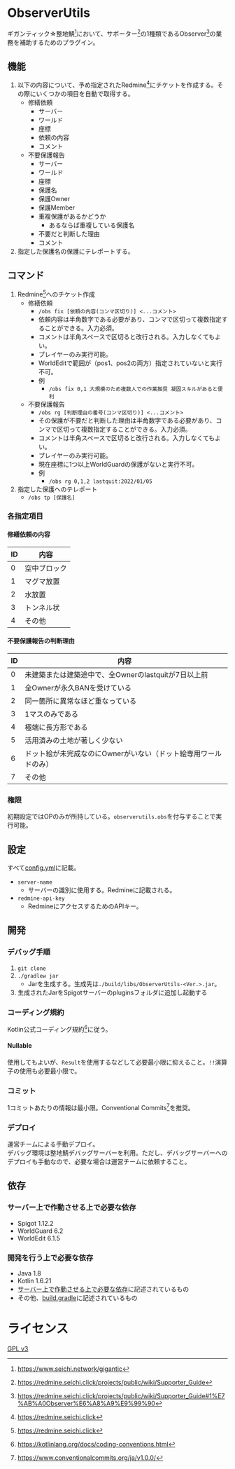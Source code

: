 # ObserverUtils

ギガンティック☆整地鯖[^1]において、サポーター[^2]の1種類であるObserver[^3]の業務を補助するためのプラグイン。

## 機能

1. 以下の内容について、予め指定されたRedmine[^4]にチケットを作成する。その際にいくつかの項目を自動で取得する。
    * 修繕依頼
        * サーバー
        * ワールド
        * 座標
        * 依頼の内容
        * コメント
    * 不要保護報告
        * サーバー
        * ワールド
        * 座標
        * 保護名
        * 保護Owner
        * 保護Member
        * 重複保護があるかどうか
            * あるならば重複している保護名
        * 不要だと判断した理由
        * コメント
2. 指定した保護名の保護にテレポートする。

## コマンド

1. Redmine[^4]へのチケット作成
    * 修繕依頼
        * `/obs fix [依頼の内容(コンマ区切り)] <...コメント>`
        * 依頼内容は半角数字である必要があり、コンマで区切って複数指定することができる。入力必須。
        * コメントは半角スペースで区切ると改行される。入力しなくてもよい。
        * プレイヤーのみ実行可能。
        * WorldEditで範囲が（pos1、pos2の両方）指定されていないと実行不可。
        * 例
            * `/obs fix 0,1 大規模のため複数人での作業推奨 凝固スキルがあると便利`
    * 不要保護報告
        * `/obs rg [判断理由の番号(コンマ区切り)] <...コメント>`
        * その保護が不要だと判断した理由は半角数字である必要があり、コンマで区切って複数指定することができる。入力必須。
        * コメントは半角スペースで区切ると改行される。入力しなくてもよい。
        * プレイヤーのみ実行可能。
        * 現在座標に1つ以上WorldGuardの保護がないと実行不可。
        * 例
            * `/obs rg 0,1,2 lastquit:2022/01/05`
2. 指定した保護へのテレポート
    * `/obs tp [保護名]`

### 各指定項目

#### 修繕依頼の内容

| ID | 内容     |
|----|--------|
| 0  | 空中ブロック |
| 1  | マグマ放置  |
| 2  | 水放置    |
| 3  | トンネル状  |
| 4  | その他    |

#### 不要保護報告の判断理由

| ID | 内容                                 |
|----|------------------------------------|
| 0  | 未建築または建築途中で、全Ownerのlastquitが7日以上前  |
| 1  | 全Ownerが永久BANを受けている                 |
| 2  | 同一箇所に異常なほど重なっている                   |
| 3  | 1マスのみである                           |
| 4  | 極端に長方形である                          |
| 5  | 活用済みの土地が著しく少ない                     |
| 6  | ドット絵が未完成なのにOwnerがいない（ドット絵専用ワールドのみ） |
| 7  | その他                                |

### 権限

初期設定ではOPのみが所持している。`observerutils.obs`を付与することで実行可能。

## 設定

すべて[config.yml](./src/main/resources/config.yml)に記載。

* `server-name`
    * サーバーの識別に使用する。Redmineに記載される。
* `redmine-api-key`
    * RedmineにアクセスするためのAPIキー。

## 開発

### デバッグ手順

1. `git clone`
1. `./gradlew jar`
    * Jarを生成する。生成先は`./build/libs/ObserverUtils-<Ver.>.jar`。
1. 生成されたJarをSpigotサーバーのpluginsフォルダに追加し起動する

### コーディング規約

Kotlin公式コーディング規約[^5]に従う。

#### Nullable

使用してもよいが、`Result`を使用するなどして必要最小限に抑えること。`!!`演算子の使用も必要最小限で。

### コミット

1コミットあたりの情報は最小限。Conventional Commits[^6]を推奨。

### デプロイ

運営チームによる手動デプロイ。  
デバッグ環境は整地鯖デバッグサーバーを利用。ただし、デバッグサーバーへのデプロイも手動なので、必要な場合は運営チームに依頼すること。

## 依存

### サーバー上で作動させる上で必要な依存

* Spigot 1.12.2
* WorldGuard 6.2
* WorldEdit 6.1.5

### 開発を行う上で必要な依存

* Java 1.8
* Kotlin 1.6.21
* [サーバー上で作動させる上で必要な依存](#サーバー上で作動させる上で必要な依存)に記述されているもの
* その他、[build.gradle](./build.gradle)に記述されているもの

# ライセンス

[GPL v3](./LICENSE)

[^1]: https://www.seichi.network/gigantic

[^2]: https://redmine.seichi.click/projects/public/wiki/Supporter_Guide

[^3]: https://redmine.seichi.click/projects/public/wiki/Supporter_Guide#1%E7%AB%A0Observer%E6%A8%A9%E9%99%90

[^4]: https://redmine.seichi.click

[^5]: https://kotlinlang.org/docs/coding-conventions.html

[^6]: https://www.conventionalcommits.org/ja/v1.0.0/
